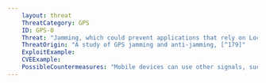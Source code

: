 ```yaml
---
    layout: threat
    ThreatCategory: GPS
    ID: GPS-0
    Threat: "Jamming, which could prevent applications that rely on Location Services, such as mapping or navigation apps, from functioning correctly."
    ThreatOrigin: "A study of GPS jamming and anti-jamming, [^179]"
    ExploitExample:
    CVEExample:
    PossibleCountermeasures: "Mobile devices can use other signals, such as those from cellular towers, Wi-Fi hotspots, and Bluetooth or NFC beacons in its calculations to determine its location. For short durations, integrated sensors (magnetometer, accelerometer, gyroscope, and barometer) can still update the device location when external location data is unavailable. See __Ten Ways Your Smartphone Knows Where You Are__ [^40]"
---
```


